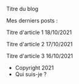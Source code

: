 Titre du blog

Mes derniers posts :

Titre d'article 1
18/10/2021

Titre d'article 2
17/10/2021

Titre d'article 3
16/10/2021

- Copyright 2021
- Qui suis-je ?
